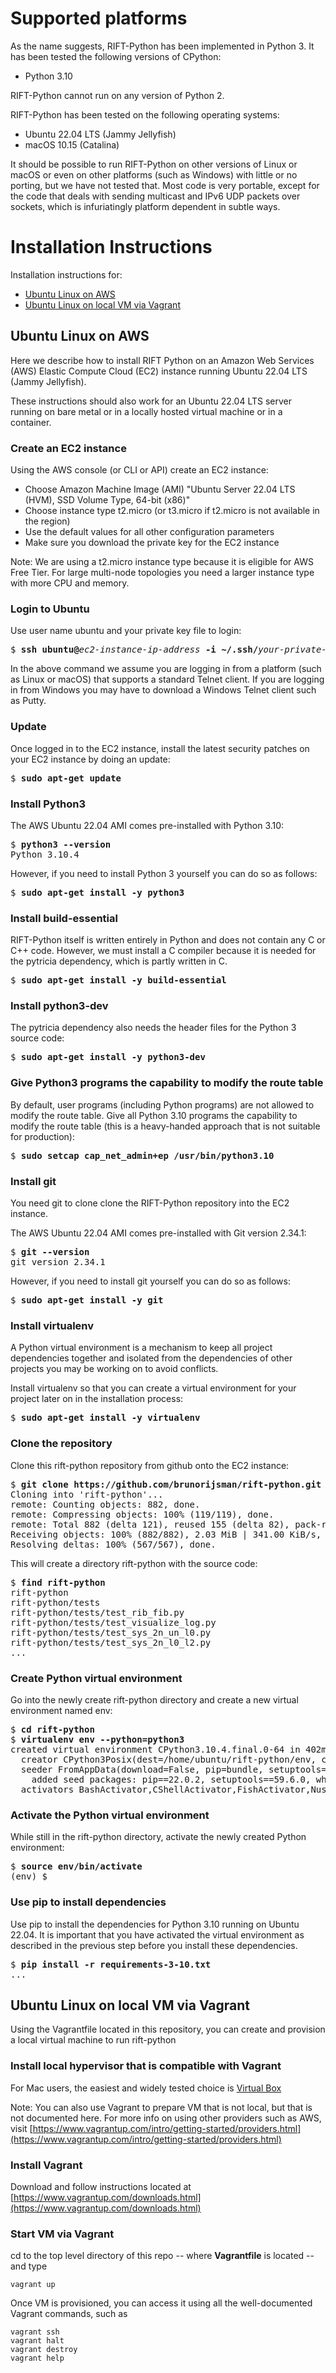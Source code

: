 # Supported platforms

As the name suggests, RIFT-Python has been implemented in Python 3. It has been tested the following
versions of CPython:

- Python 3.10

RIFT-Python cannot run on any version of Python 2.

RIFT-Python has been tested on the following operating systems:

- Ubuntu 22.04 LTS (Jammy Jellyfish)
- macOS 10.15 (Catalina)

It should be possible to run RIFT-Python on other versions of Linux or macOS or even on other platforms
(such as Windows) with little or no porting, but we have not tested that. Most code is very
portable, except for the code that deals with sending multicast and IPv6 UDP packets over sockets,
which is infuriatingly platform dependent in subtle ways.

# Installation Instructions

Installation instructions for:

- [Ubuntu Linux on AWS](#ubuntu-linux-on-aws)
- [Ubuntu Linux on local VM via Vagrant](#ubuntu-linux-on-local-vm-via-vagrant)

## Ubuntu Linux on AWS

Here we describe how to install RIFT Python on an Amazon Web Services (AWS)
Elastic Compute Cloud (EC2) instance running Ubuntu 22.04 LTS (Jammy Jellyfish).

These instructions should also work for an Ubuntu 22.04 LTS server running on bare metal or in
a locally hosted virtual machine or in a container.

### Create an EC2 instance

Using the AWS console (or CLI or API) create an EC2 instance:

- Choose Amazon Machine Image (AMI) "Ubuntu Server 22.04 LTS (HVM), SSD Volume Type, 64-bit (x86)"
- Choose instance type t2.micro (or t3.micro if t2.micro is not available in the region)
- Use the default values for all other configuration parameters
- Make sure you download the private key for the EC2 instance

Note: We are using a t2.micro instance type because it is eligible for AWS Free Tier. For large
multi-node topologies you need a larger instance type with more CPU and memory.

### Login to Ubuntu

Use user name ubuntu and your private key file to login:

<pre>
$ <b>ssh ubuntu@</b><i>ec2-instance-ip-address</i><b> -i ~/.ssh/</b><i>your-private-key-file</i><b>.pem</b> 
</pre>

In the above command we assume you are logging in from a platform (such as Linux or macOS) that
supports a standard Telnet client. If you are logging in from Windows you may have to download
a Windows Telnet client such as Putty.

### Update

Once logged in to the EC2 instance, install the latest security patches on your EC2 instance
by doing an update:

<pre>
$ <b>sudo apt-get update</b>
</pre>

### Install Python3

The AWS Ubuntu 22.04 AMI comes pre-installed with Python 3.10:

<pre>
$ <b>python3 --version</b>
Python 3.10.4
</pre>

However, if you need to install Python 3 yourself you can do so as follows:

<pre>
$ <b>sudo apt-get install -y python3</b>
</pre>

### Install build-essential

RIFT-Python itself is written entirely in Python and does not contain any C or C++ code. However,
we must install a C compiler because it is needed for the pytricia dependency, which is partly
written in C.

<pre>
$ <b>sudo apt-get install -y build-essential</b>
</pre>

### Install python3-dev

The pytricia dependency also needs the header files for the Python 3 source code:

<pre>
$ <b>sudo apt-get install -y python3-dev</b>
</pre>

### Give Python3 programs the capability to modify the route table

By default, user programs (including Python programs) are not allowed to modify the route table.
Give all Python 3.10 programs the capability to modify the route table (this is a heavy-handed
approach that is not suitable for production):

<pre>
$ <b>sudo setcap cap_net_admin+ep /usr/bin/python3.10</b>
</pre>

### Install git

You need git to clone clone the RIFT-Python repository into the EC2 instance.

The AWS Ubuntu 22.04 AMI comes pre-installed with Git version 2.34.1:

<pre>
$ <b>git --version</b>
git version 2.34.1
</pre>

However, if you need to install git yourself you can do so as follows:

<pre>
$ <b>sudo apt-get install -y git</b>
</pre>

### Install virtualenv

A Python virtual environment is a mechanism to keep all project dependencies together and isolated
from the dependencies of other projects you may be working on to avoid conflicts.

Install virtualenv so that you can create a virtual environment for your project later on in the
installation process:

<pre>
$ <b>sudo apt-get install -y virtualenv</b>
</pre>

### Clone the repository

Clone this rift-python repository from github onto the EC2 instance:

<pre>
$ <b>git clone https://github.com/brunorijsman/rift-python.git</b>
Cloning into 'rift-python'...
remote: Counting objects: 882, done.
remote: Compressing objects: 100% (119/119), done.
remote: Total 882 (delta 121), reused 155 (delta 82), pack-reused 679
Receiving objects: 100% (882/882), 2.03 MiB | 341.00 KiB/s, done.
Resolving deltas: 100% (567/567), done.
</pre>

This will create a directory rift-python with the source code:

<pre>
$ <b>find rift-python</b> 
rift-python
rift-python/tests
rift-python/tests/test_rib_fib.py
rift-python/tests/test_visualize_log.py
rift-python/tests/test_sys_2n_un_l0.py
rift-python/tests/test_sys_2n_l0_l2.py
...
</pre>

### Create Python virtual environment

Go into the newly create rift-python directory and create a new virtual environment named env:

<pre>
$ <b>cd rift-python</b>
$ <b>virtualenv env --python=python3</b>
created virtual environment CPython3.10.4.final.0-64 in 402ms
  creator CPython3Posix(dest=/home/ubuntu/rift-python/env, clear=False, no_vcs_ignore=False, global=False)
  seeder FromAppData(download=False, pip=bundle, setuptools=bundle, wheel=bundle, via=copy, app_data_dir=/home/ubuntu/.local/share/virtualenv)
    added seed packages: pip==22.0.2, setuptools==59.6.0, wheel==0.37.1
  activators BashActivator,CShellActivator,FishActivator,NushellActivator,PowerShellActivator,PythonActivator
</pre>

### Activate the Python virtual environment

While still in the rift-python directory, activate the newly created Python environment:

<pre>
$ <b>source env/bin/activate</b>
(env) $ 
</pre>

### Use pip to install dependencies

Use pip to install the dependencies for Python 3.10 running on Ubuntu 22.04.
It is important that you have activated the virtual environment as described in the previous step
before you install these dependencies.

<pre>
$ <b>pip install -r requirements-3-10.txt</b> 
...
</pre>

## Ubuntu Linux on local VM via Vagrant

Using the Vagrantfile located in this repository, you can create and provision a local virtual machine to run rift-python

### Install local hypervisor that is compatible with Vagrant

For Mac users, the easiest and widely tested choice is [Virtual Box](https://www.virtualbox.org/)

Note: You can also use Vagrant to prepare VM that is not local, but that is not documented here. For more info on using
other providers such as AWS, visit [https://www.vagrantup.com/intro/getting-started/providers.html](https://www.vagrantup.com/intro/getting-started/providers.html)

### Install Vagrant

Download and follow instructions located at [https://www.vagrantup.com/downloads.html](https://www.vagrantup.com/downloads.html)

### Start VM via Vagrant

cd to the top level directory of this repo -- where **Vagrantfile** is located -- and type

```
vagrant up
```

Once VM is provisioned, you can access it using all the well-documented Vagrant commands,
such as

```
vagrant ssh
vagrant halt
vagrant destroy
vagrant help
```
